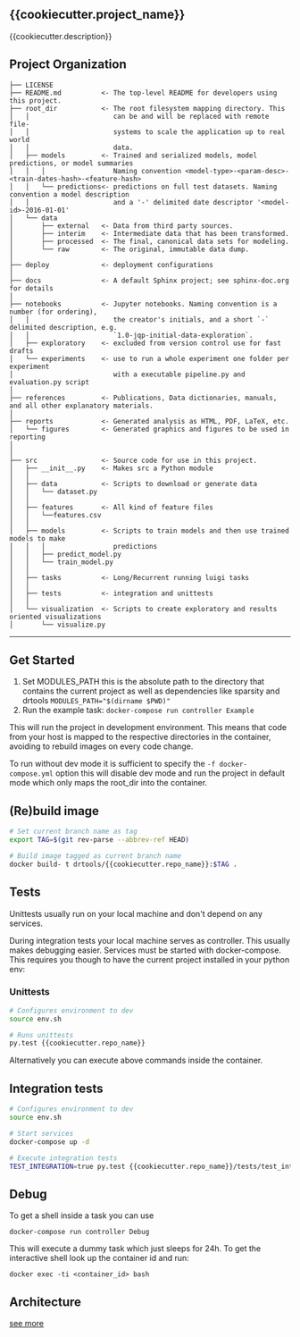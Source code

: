 ## {{cookiecutter.project_name}}

{{cookiecutter.description}}

## Project Organization

    ├── LICENSE
    ├── README.md          <- The top-level README for developers using this project.
    ├── root_dir           <- The root filesystem mapping directory. This 
    │   │                     can be and will be replaced with remote file-
    │   │                     systems to scale the application up to real world
    │   │                     data.
    │   ├── models         <- Trained and serialized models, model predictions, or model summaries
    │   │   │                 Naming convention <model-type>-<param-desc>-<train-dates-hash>-<feature-hash>
    │   │   └── predictions<- predictions on full test datasets. Naming convention a model description
    │   │                     and a '-' delimited date descriptor '<model-id>-2016-01-01'
    │   └── data
    │       ├── external   <- Data from third party sources.
    │       ├── interim    <- Intermediate data that has been transformed.
    │       ├── processed  <- The final, canonical data sets for modeling.
    │       └── raw        <- The original, immutable data dump.
    │
    ├── deploy             <- deployment configurations
    │   
    ├── docs               <- A default Sphinx project; see sphinx-doc.org for details
    │
    ├── notebooks          <- Jupyter notebooks. Naming convention is a number (for ordering),
    │   │                     the creator's initials, and a short `-` delimited description, e.g.
    │   │                     `1.0-jqp-initial-data-exploration`.
    │   ├── exploratory    <- excluded from version control use for fast drafts
    │   └── experiments    <- use to run a whole experiment one folder per experiment
    │                         with a executable pipeline.py and evaluation.py script
    │
    ├── references         <- Publications, Data dictionaries, manuals, and all other explanatory materials.
    │
    ├── reports            <- Generated analysis as HTML, PDF, LaTeX, etc.
    │   └── figures        <- Generated graphics and figures to be used in reporting
    │
    │
    ├── src                <- Source code for use in this project.
    │   ├── __init__.py    <- Makes src a Python module
    │   │
    │   ├── data           <- Scripts to download or generate data
    │   │   └── dataset.py
    │   │
    │   ├── features       <- All kind of feature files
    │   │   └──features.csv
    │   │
    │   ├── models         <- Scripts to train models and then use trained models to make
    │   │   │                 predictions
    │   │   ├── predict_model.py
    │   │   └── train_model.py
    │   │
    │   ├── tasks          <- Long/Recurrent running luigi tasks
    │   │
    │   ├── tests          <- integration and unittests
    │   │
    │   └── visualization  <- Scripts to create exploratory and results oriented visualizations
    │       └── visualize.py
--------


## Get Started

1. Set MODULES_PATH this is the absolute path to the directory that contains the current project as well as dependencies like sparsity and drtools `MODULES_PATH="$(dirname $PWD)"`
1. Run the example task: `docker-compose run controller Example`

This will run the project in development environment. This means that code from
your host is mapped to the respective directories in the container, avoiding to
rebuild images on every code change. 

To run without dev mode it is sufficient to specify the `-f docker-compose.yml`
option this will disable dev mode and run the project in default mode which
only maps the root_dir into the container.

## (Re)build image
```bash
# Set current branch name as tag
export TAG=$(git rev-parse --abbrev-ref HEAD)

# Build image tagged as current branch name
docker build- t drtools/{{cookiecutter.repo_name}}:$TAG .
```

## Tests
Unittests usually run on your local machine and don't depend on any services.

During integration tests your local machine serves as controller. This usually
makes debugging easier. Services must be started with docker-compose. This 
requires you though to have the current project installed in your python env:

### Unittests
```bash
# Configures environment to dev
source env.sh

# Runs unittests
py.test {{cookiecutter.repo_name}}
```
Alternatively you can execute above commands inside the container.

## Integration tests
```bash
# Configures environment to dev
source env.sh

# Start services
docker-compose up -d

# Execute integration tests
TEST_INTEGRATION=true py.test {{cookiecutter.repo_name}}/tests/test_integration.py
```

## Debug

To get a shell inside a task you can use 

`docker-compose run controller Debug`

This will execute a dummy task which just sleeps for 24h. To get the interactive
shell look up the container id and run:

`docker exec -ti <container_id> bash`


## Architecture
[see more](https://app.stiki.io/notes/16749-460-Tasks-as-Containers---Architecture)

